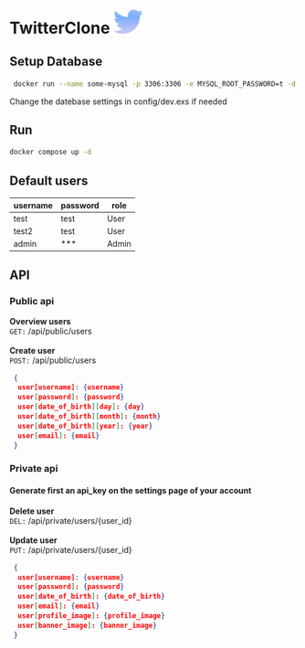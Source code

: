 # TwitterClone <img src="https://github.com/BryanVanWinnendael/TwitterClone/blob/main/apps/twitter_clone_web/priv/static/images/twitter.png" alt="drawing" width="50"/> 

## Setup Database
```bash
 docker run --name some-mysql -p 3306:3306 -e MYSQL_ROOT_PASSWORD=t -d mysql
```

Change the datebase settings in config/dev.exs if needed

## Run
```bash
docker compose up -d
```



## Default users

| username | password | role  |
| -------- | -------- | ----- |
| test     | test     | User  |
| test2    | test     | User  |
| admin    | ***    | Admin |

## API
### Public api
**Overview users**
<br />
`GET:` /api/public/users
<br />
<br />
**Create user**
<br />
`POST:` /api/public/users
```json
 {
  user[username]: {username}
  user[password]: {password}
  user[date_of_birth][day]: {day}
  user[date_of_birth][month]: {month}
  user[date_of_birth][year]: {year}
  user[email]: {email}
 }
```

### Private api
#### Generate first an api_key on the settings page of your account
**Delete user**
<br />
`DEL:` /api/private/users/{user_id}
<br />
<br />
**Update user**
<br />
`PUT:` /api/private/users/{user_id}
```json
 {
  user[username]: {username}
  user[password]: {password}
  user[date_of_birth]: {date_of_birth}
  user[email]: {email}
  user[profile_image]: {profile_image}
  user[banner_image]: {banner_image}
 }
```


